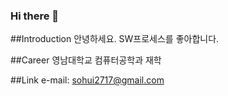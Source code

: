 ### Hi there 👋

##Introduction
안녕하세요. SW프로세스를 좋아합니다.

##Career
영남대학교 컴퓨터공학과 재학

##Link
e-mail: sohui2717@gmail.com
